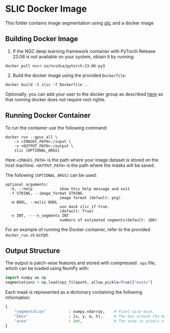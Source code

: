 # SLIC Docker Image
This folder contains image segmentation using [slic](https://scikit-image.org/docs/dev/api/skimage.segmentation.html#skimage.segmentation.slic) and a docker image
## Building Docker Image
1) If the NGC deep learning framework container with PyTorch Release 23.06 is not available on your system, obtain it by running:
```
docker pull nvcr.io/nvidia/pytorch:23.06-py3
``` 
2) Build the docker image using the provided `Dockerfile`:
```
docker build -t slic -f Dockerfile ..
```
Optionally, you can add your user to the docker group as described [here](https://docs.docker.com/engine/install/linux-postinstall/) so that running docker does not require root rights.
## Running Docker Container
To run the container use the following command:
```
docker run --gpus all \
    -v <IMAGES_PATH>:/input \
    -v <OUTPUT_PATH>:/output \
    slic [OPTIONAL_ARGS]
```
Here `<IMAGES_PATH>` is the path where your image dataset is stored on the host machine. `<OUTPUT_PATH>` is the path where the masks will be saved.

The following `[OPTIONAL_ARGS]` can be used:
```
optional arguments:
  -h, --help            show this help message and exit
  -f STRING, --image_format STRING
                        image format (default: png)
  -m BOOL, --mslic BOOL
                        use mask slic if true.
                        (default: True)
  -n INT, ----n_segments INT  
                        numbers of estimated segments(default: 100)
```

For an example of running the Docker container, refer to the provided `docker_run.sh` script.
## Output Structure
The output is patch-wise features and stored with compressed `.npz` file, which can be loaded using NumPy with:
```python
import numpy as np
segmentations = np.load(npz_filepath, allow_pickle=True)["masks"]
```
Each mask is represented as a dictionary containing the following information:
```python
{
    "segmentation"          : numpy.ndarray,    # Pixel-wise mask.
    "bbox"                  : [x, y, w, h],     # The box around the mask, in XYWH format
    "area"                  : int,              # The area in pixels of the mask
}
```
